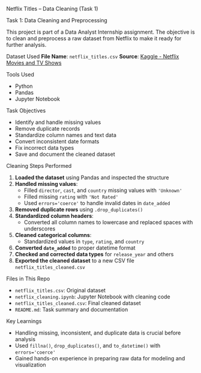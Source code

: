 
 Netflix Titles – Data Cleaning (Task 1)

 Task 1: Data Cleaning and Preprocessing

This project is part of a Data Analyst Internship assignment. The objective is to clean and preprocess a raw dataset from Netflix to make it ready for further analysis.


 Dataset Used
**File Name**: `netflix_titles.csv`
**Source**: [Kaggle - Netflix Movies and TV Shows](https://www.kaggle.com/datasets/shivamb/netflix-shows)


 Tools Used
- Python
- Pandas
- Jupyter Notebook 



Task Objectives
- Identify and handle missing values
- Remove duplicate records
- Standardize column names and text data
- Convert inconsistent date formats
- Fix incorrect data types
- Save and document the cleaned dataset


Cleaning Steps Performed

1. **Loaded the dataset** using Pandas and inspected the structure  
2. **Handled missing values**:
   - Filled `director`, `cast`, and `country` missing values with `'Unknown'`
   - Filled missing `rating` with `'Not Rated'`
   - Used `errors='coerce'` to handle invalid dates in `date_added`
3. **Removed duplicate rows** using `.drop_duplicates()`  
4. **Standardized column headers**:
   - Converted all column names to lowercase and replaced spaces with underscores  
5. **Cleaned categorical columns**:
   - Standardized values in `type`, `rating`, and `country`  
6. **Converted `date_added`** to proper datetime format  
7. **Checked and corrected data types** for `release_year` and others  
8. **Exported the cleaned dataset** to a new CSV file `netflix_titles_cleaned.csv`



 Files in This Repo
- `netflix_titles.csv`: Original dataset  
- `netflix_cleaning.ipynb`: Jupyter Notebook with cleaning code  
- `netflix_titles_cleaned.csv`: Final cleaned dataset  
- `README.md`: Task summary and documentation  



 Key Learnings
- Handling missing, inconsistent, and duplicate data is crucial before analysis  
- Used `fillna()`, `drop_duplicates()`, and `to_datetime()` with `errors='coerce'`  
- Gained hands-on experience in preparing raw data for modeling and visualization  



